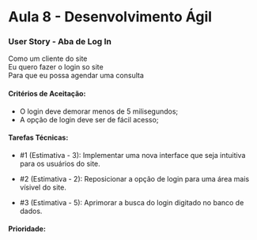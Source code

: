# Aula 8 - Desenvolvimento Ágil

### User Story - Aba de Log In
Como um cliente do site  
Eu quero fazer o login so site  
Para que eu possa agendar uma consulta

#### Critérios de Aceitação:
- O login deve demorar menos de 5 milisegundos;
- A opção de login deve ser de fácil acesso;  
  

#### Tarefas Técnicas:
- #1 (Estimativa - 3): Implementar uma nova interface que seja intuitiva para os usuários do site.

- #2 (Estimativa - 2): Reposicionar a opção de login para uma área mais vísivel do site.

- #3 (Estimativa - 5): Aprimorar a busca do login digitado no banco de dados. 

#### Prioridade: